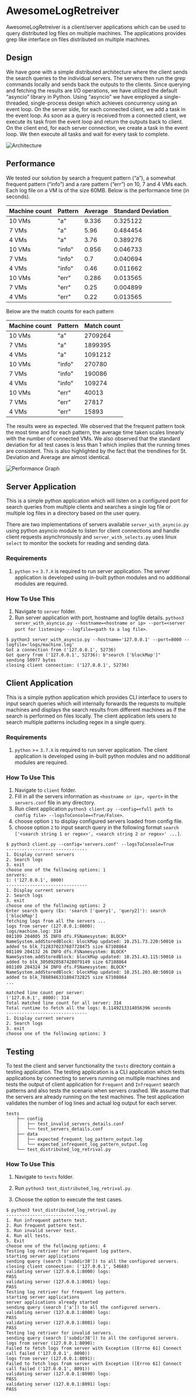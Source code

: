 # AwesomeLogRetreiver

AwesomeLogRetreiver is a client/server applications which can be used to query distributed log files on multiple machines. The applications provides grep like interface on files distributed on multiple machines.

## Design
We have gone with a simple distributed architecture where the client sends the search queries to the individual servers. The servers then run the grep commands locally and sends back the outputs to the clients. Since querying and fetching the results are I/O operations, we have utilized the default “asyncio” library in Python. Using “asyncio” we have employed a single-threaded, single-process design which achieves concurrency using an event loop. On the server side, for each connected client, we add a task in the event loop. As soon as a query is received from a connected client, we execute its task from the event loop and return the outputs back to client. On the client end, for each server connection, we create a task in the event loop. We then execute all tasks and wait for every task to complete.

![Architecture](Images/architecture.jpg)

## Performance
We tested our solution by search a frequent pattern (“a”), a somewhat frequent pattern (“info”) and a rare pattern (“err”) on 10, 7 and 4 VMs each. Each log file on a VM is of the size 60MB.  Below is the performance time (in seconds). 

| Machine count | Pattern | Average | Standard Deviation |
|---------------|---------|---------|--------------------|
| 10 VMs        | "a"     | 9.336   | 0.325122           |
| 7 VMs         | "a"     | 5.96    | 0.484454           |
| 4 VMs         | "a"     | 3.76    | 0.389276           |
| 10 VMs        | "info"  | 0.956   | 0.046733           |
| 7 VMs         | "info"  | 0.7     | 0.040694           |
| 4 VMs         | "info"  | 0.46    | 0.011662           |
| 10 VMs        | "err"   | 0.286   | 0.013565           |
| 7 VMs         | "err"   | 0.25    | 0.004899           |
| 4 VMs         | "err"   | 0.22    | 0.013565           |

Below are the match counts for each pattern

| Machine count | Pattern | Match count |
|---------------|---------|-------------|
| 10 VMs        | "a"     | 2709264     |
| 7 VMs         | "a"     | 1899395     |
| 4 VMs         | "a"     | 1091212     |
| 10 VMs        | "info"  | 270780      |
| 7 VMs         | "info"  | 190086      |
| 4 VMs         | "info"  | 109274      |
| 10 VMs        | "err"   | 40013       |
| 7 VMs         | "err"   | 27817       |
| 4 VMs         | "err"   | 15893       |

The results were as expected. We observed that the frequent pattern took the most time and for each pattern, the average time taken scales linearly with the number of connected VMs. We also observed that the standard deviation for all test cases is less than 1 which implies that the running times are consistent. This is also highlighted by the fact that the trendlines for St. Deviation and Average are almost identical.

![Performance Graph](Images/graph.jpg)


## Server Application

This is a simple python application which will listen on a configured port for search queries from multiple clients and searches a single log file or multiple log files in a directory based on the user query.

There are two implementations of servers available `server_with_asyncio.py` using python asyncio module to listen for client connections and handle client requests asynchronously and `server_with_selects.py` uses linux `select` to monitor the sockets for reading and sending data.

### Requirements

1. `python` >= `3.7.X` is required to run server application. The server application is developed using in-built python modules and no additional modules are required.

### How To Use This

1. Navigate to `server` folder.
2. Run server application with port, hostname and logfile details. `python3 server_with_asyncio.py --hostname=<hostname or ip> --port=<server port for listening> --logfile=<path to a log file>`.

```
$ python3 server_with_asyncio.py --hostname='127.0.0.1' --port=8000 --logfile='logs/machine.log'
Got a connection from ('127.0.0.1', 52736)
Got query from ('127.0.0.1', 52736): b"search ['blockMap']"
sending 50977 bytes
closing client connection: ('127.0.0.1', 52736)
```

## Client Application

This is a simple python application which provides CLI interface to users to input search queries which will internally forwards the requests to multiple machines and displays the search results from different machines as if the search is performed on files locally. The client application lets users to search multiple patterns including regex in a single query.

### Requirements

1. `python` >= `3.7.X` is required to run server application. The client application is developed using in-built python modules and no additional modules are required.

### How To Use This

1. Navigate to `client` folder.
2. Fill in all the servers information as `<hostname or ip>, <port>` in the `servers.conf` file in any directory.
3. Run client application `python3 client.py --config=<full path to config file> --logsToConsole=<True/False>`.
4. choose option `1` to display configured servers loaded from config file.
5. choose option `2` to input search query in the following format `search ['<search string 1 or regex>', <search string 2 or regex>' ...]`.

```
$ python3 client.py --config='servers.conf' --logsToConsole=True
-------------------------------
1. Display current servers
2. Search logs
3. exit
choose one of the following options: 1
servers:
1: ('127.0.0.1', 8000)
-------------------------------
1. Display current servers
2. Search logs
3. exit
choose one of the following options: 2
Enter search query (Ex: 'search ['query1', 'query2]'): search ['blockMap']
fetching logs from all the servers ...
logs from server (127.0.0.1:8000):
logs/machine.log: 314
081109 204005 35 INFO dfs.FSNamesystem: BLOCK* NameSystem.addStoredBlock: blockMap updated: 10.251.73.220:50010 is added to blk_7128370237687728475 size 67108864
081109 204132 26 INFO dfs.FSNamesystem: BLOCK* NameSystem.addStoredBlock: blockMap updated: 10.251.43.115:50010 is added to blk_3050920587428079149 size 67108864
081109 204324 34 INFO dfs.FSNamesystem: BLOCK* NameSystem.addStoredBlock: blockMap updated: 10.251.203.80:50010 is added to blk_7888946331804732825 size 67108864
...

matched line count per server: 
('127.0.0.1', 8000): 314
Total matched line count for all server: 314
Total runtime to fetch all the logs: 0.1149213314056396 seconds
-------------------------------
1. Display current servers
2. Search logs
3. exit
choose one of the following options: 3
```

## Testing

To test the client and server functionality the `tests` directory contain a testing application. The testing application is a CLI application which tests applications by connecting to servers running on multiple machines and tests the output of client application for `Frequent` and `Infrequent` search patterns and also tests the scenario when servers crashed. We assume that the servers are already running on the test machines. The test application validates the number of log lines and actual log output for each server.

```
tests
    ├── config
    │   ├── test_invalid_servers_details.conf
    │   └── test_servers_details.conf
    ├── data
    │   ├── expected_frequent_log_pattern_output.log
    │   └── expected_infrequent_log_pattern_output.log
    └── test_distributed_log_retrival.py
```

### How To Use This

1. Navigate to `tests` folder.

2. Run `python3 test_distributed_log_retrival.py`.

2. Choose the option to execute the test cases.

```
$ python3 test_distributed_log_retrival.py
-------------------------------
1. Run infrequent pattern test.
2. Run frequent pattern test.
3. Run invalid server test.
4. Run all tests.
5. Exit
choose one of the following options: 4
Testing log retriver for infrequent log pattern.
starting server applications
sending query (search ['subdir38']) to all the configured servers.
closing client connection: ('127.0.0.1', 54668)
validating server (127.0.0.1:8000) logs:
PASS
validating server (127.0.0.1:8001) logs:
PASS
Testing log retriver for frequent log pattern.
starting server applications
server applications already started
sending query (search ['a']) to all the configured servers.
validating server (127.0.0.1:8000) logs:
PASS
validating server (127.0.0.1:8001) logs:
PASS
Testing log retriver for invalid servers.
sending query (search ['subdir38']) to all the configured servers.
logs from server (127.0.0.1:8090):
Failed to fetch logs from server with Exception ([Errno 61] Connect call failed ('127.0.0.1', 8090))
logs from server (127.0.0.1:8091):
Failed to fetch logs from server with Exception ([Errno 61] Connect call failed ('127.0.0.1', 8091))
validating server (127.0.0.1:8090) logs:
PASS
validating server (127.0.0.1:8091) logs:
PASS
```

